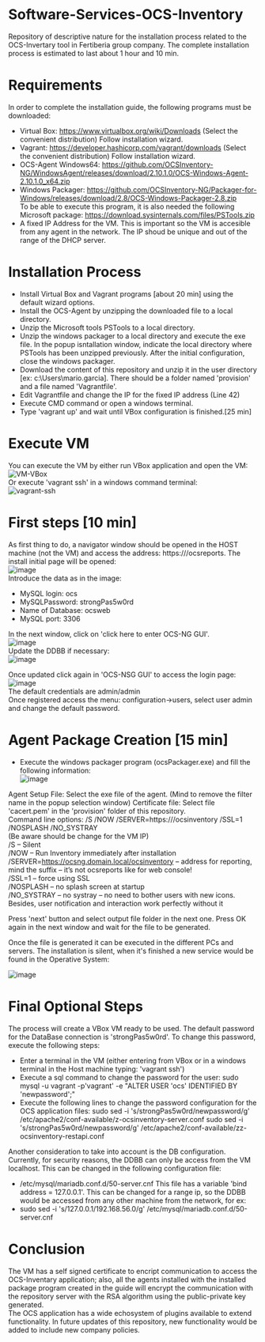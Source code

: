 # Software-Services-OCS-Inventory
Repository of descriptive nature for the installation process related to the OCS-Invertary tool in Fertiberia group company. The complete installation process is estimated to last about 1 hour and 10 min.
# Requirements   
In order to complete the installation guide, the following programs must be downloaded:     
- Virtual Box: https://www.virtualbox.org/wiki/Downloads (Select the convenient distribution)
  Follow installation wizard. 
- Vagrant: https://developer.hashicorp.com/vagrant/downloads (Select the convenient distribution)
  Follow installation wizard. 
- OCS-Agent Windows64: https://github.com/OCSInventory-NG/WindowsAgent/releases/download/2.10.1.0/OCS-Windows-Agent-2.10.1.0_x64.zip
- Windows Packager: https://github.com/OCSInventory-NG/Packager-for-Windows/releases/download/2.8/OCS-Windows-Packager-2.8.zip   
  To be able to execute this program, it is also needed the following Microsoft package: https://download.sysinternals.com/files/PSTools.zip
- A fixed IP Address for the VM. This is important so the VM is accesible from any agent in the network. The IP shoud be unique and out of the range of the DHCP server. 

 # Installation Process   
 - Install Virtual Box and Vagrant programs [about 20 min] using the default wizard options.
 - Install the OCS-Agent by unzipping the downloaded file to a local directory.
 - Unzip the Microsoft tools PSTools to a local directory.
 - Unzip the windows packager to a local directory and execute the exe file. In the popup isntallation window, indicate the local directory where PSTools has been unzipped previously. After the initial configuration, close the windows packager.
 - Download the content of this repository and unzip it in the user directory [ex: c:\Users\mario.garcia]. There should be a folder named 'provision' and a file named 'Vagrantfile'.
 - Edit Vagrantfile and change the IP for the fixed IP address (Line 42)
 - Execute CMD command or open a windows terminal.
 - Type 'vagrant up' and wait until VBox configuration is finished.[25 min]

# Execute VM    
You can execute the VM by either run VBox application and open the VM:
   ![VM-VBox](./git/img/VBBox-access.png)      
Or execute 'vagrant ssh' in a windows command terminal:   
 ![vagrant-ssh](./git/img/vagrant-ssh.png)      

# First steps [10 min]
As first thing to do, a navigator window should be opened in the HOST machine (not the VM) and access the address: https://<VM-IP>/ocsreports. The install initial page will be opened:   
![image](https://github.com/marioGarciaLopez/software-services-ocs-inventory/assets/143705941/51d86cd6-9f1b-4261-bf98-c112f1e62ee5)   
Introduce the data as in the image:  
- MySQL login: ocs
- MySQLPassword: strongPas5w0rd
- Name of Database: ocsweb
- MySQL port: 3306

In the next window, click on 'click here to enter OCS-NG GUI'.   
![image](https://github.com/marioGarciaLopez/software-services-ocs-inventory/assets/143705941/20f1f347-53f3-4f89-81cf-ddd9fe7ca4ad)   
Update the DDBB if necessary:   
![image](https://github.com/marioGarciaLopez/software-services-ocs-inventory/assets/143705941/a7ca8b76-0853-43dd-8639-388f11f57f26)   
 
Once updated click again in 'OCS-NSG GUI' to access the login page:   
![image](https://github.com/marioGarciaLopez/software-services-ocs-inventory/assets/143705941/e7c6664b-5cb3-4d15-b7f9-622fe31ebe8d)   
The default credentials are admin/admin   
Once registered access the menu: configuration->users, select user admin and change the default password.   

# Agent Package Creation [15 min] 
- Execute the windows packager program (ocsPackager.exe) and fill the following information:   
![image](https://github.com/marioGarciaLopez/software-services-ocs-inventory/assets/143705941/9628d506-0524-4249-abe3-7ba494fe1f6c)
 
Agent Setup File: Select the exe file of the agent. (Mind to remove the filter name in the popup selection window)
Certificate file: Select file 'cacert.pem' in the 'provision' folder of this repository.   
Command line options: /S /NOW /SERVER=https://<IP VM>/ocsinventory /SSL=1 /NOSPLASH /NO_SYSTRAY   
(Be aware <IP VM> should be change for the VM IP)    
/S – Silent   
/NOW – Run Inventory immediately after installation   
/SERVER=https://ocsng.domain.local/ocsinventory – address for reporting, mind the suffix – it’s not ocsreports like for web console!   
/SSL=1 – force using SSL   
/NOSPLASH – no splash screen at startup   
/NO_SYSTRAY – no systray – no need to bother users with new icons. Besides, user notification and interaction work perfectly without it

Press 'next' button and select output file folder in the next one. Press OK again in the next window and wait for the file to be generated.   

Once the file is generated it can be executed in the different PCs and servers. The installation is silent, when it's finished a new service would be found in the Operative System:   

![image](https://github.com/marioGarciaLopez/software-services-ocs-inventory/assets/143705941/dbf4e62f-b182-4a2f-9752-d5cb33cc8c97)   

# Final Optional Steps   
The process will create a VBox VM ready to be used. The default password for the DataBase connection is 'strongPas5w0rd'. To change this password, execute the following steps:   
- Enter a terminal in the VM (either entering from VBox or in a windows terminal in the Host machine typing: 'vagrant ssh')
- Execute a sql command to change the password for the user:
     sudo mysql -u vagrant -p'vagrant' -e "ALTER USER 'ocs' IDENTIFIED BY 'newpassword';"   
- Execute the following lines to change the password configuration for the OCS application files:
     sudo sed -i 's/strongPas5w0rd/newpassword/g' /etc/apache2/conf-available/z-ocsinventory-server.conf
     sudo sed -i 's/strongPas5w0rd/newpassword/g' /etc/apache2/conf-available/zz-ocsinventory-restapi.conf

Another consideration to take into account is the DB configuration. Currently, for security reasons, the DDBB can only be access from the VM localhost. This can be changed in the following configuration file: 
- /etc/mysql/mariadb.conf.d/50-server.cnf
This file has a variable 'bind address = 127.0.0.1'. This can be changed for a range ip, so the DDBB would be accessed from any other machine from the network, for ex:
- sudo sed -i 's/127.0.0.1/192.168.56.0/g' /etc/mysql/mariadb.conf.d/50-server.cnf


# Conclusion   
The VM has a self signed certificate to encript communication to access the OCS-Inventary application; also, all the agents installed with the installed package program created in the guide will encrypt the communication with the repository server with the RSA algorithm using the public-private key generated.  
The OCS application has a wide echosystem of plugins available to extend functionality. In future updates of this repository, new functionality would be added to include new company policies. 











  
